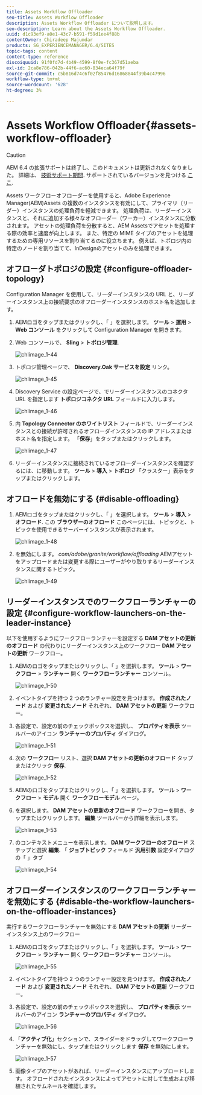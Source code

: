 ```yaml
---
title: Assets Workflow Offloader
seo-title: Assets Workflow Offloader
description: Assets Workflow Offloader について説明します。
seo-description: Learn about the Assets Workflow Offloader.
uuid: d1c93ef9-a0e1-43c7-b591-f59d1ee4f88b
contentOwner: Chiradeep Majumdar
products: SG_EXPERIENCEMANAGER/6.4/SITES
topic-tags: content
content-type: reference
discoiquuid: 91f0fd7d-4b49-4599-8f0e-fc367d51aeba
exl-id: 2ca8e786-042b-44f6-ac60-834eca64f79f
source-git-commit: c5b816d74c6f02f85476d16868844f39b4c47996
workflow-type: tm+mt
source-wordcount: '628'
ht-degree: 3%

---
```


# Assets Workflow Offloader{#assets-workflow-offloader}

>[!CAUTION]
>
>AEM 6.4 の拡張サポートは終了し、このドキュメントは更新されなくなりました。 詳細は、 [技術サポート期間](https://helpx.adobe.com/jp/support/programs/eol-matrix.html). サポートされているバージョンを見つける [ここ](https://experienceleague.adobe.com/docs/?lang=ja).

Assets ワークフローオフローダーを使用すると、Adobe Experience Manager(AEM)Assets の複数のインスタンスを有効にして、プライマリ（リーダー）インスタンスの処理負荷を軽減できます。 処理負荷は、リーダーインスタンスと、それに追加する様々なオフローダー（ワーカー）インスタンスに分散されます。 アセットの処理負荷を分散すると、AEM Assetsでアセットを処理する際の効率と速度が向上します。 また、特定の MIME タイプのアセットを処理するための専用リソースを割り当てるのに役立ちます。 例えば、トポロジ内の特定のノードを割り当てて、InDesignのアセットのみを処理できます。

## オフローダトポロジの設定 {#configure-offloader-topology}

Configuration Manager を使用して、リーダーインスタンスの URL と、リーダーインスタンス上の接続要求のオフローダーインスタンスのホスト名を追加します。

1. AEMロゴをタップまたはクリックし、「 」を選択します。 **ツール** > **運用** > **Web コンソール** をクリックして Configuration Manager を開きます。
1. Web コンソールで、 **Sling** >  **トポロジ管理**.

   ![chlimage_1-44](assets/chlimage_1-44.png)

1. トポロジ管理ページで、 **Discovery.Oak サービスを設定** リンク。

   ![chlimage_1-45](assets/chlimage_1-45.png)

1. Discovery Service の設定ページで、でリーダーインスタンスのコネクタ URL を指定します **トポロジコネクタ URL** フィールドに入力します。

   ![chlimage_1-46](assets/chlimage_1-46.png)

1. 内 **Topology Connector のホワイトリスト** フィールドで、リーダーインスタンスとの接続が許可されるオフローダインスタンスの IP アドレスまたはホスト名を指定します。 「**保存**」をタップまたはクリックします。

   ![chlimage_1-47](assets/chlimage_1-47.png)

1. リーダーインスタンスに接続されているオフローダーインスタンスを確認するには、に移動します。 **ツール** > **導入** > **トポロジ** 「クラスター」表示をタップまたはクリックします。

## オフロードを無効にする {#disable-offloading}

1. AEMロゴをタップまたはクリックし、「 」を選択します。 **ツール** > **導入** > **オフロード**. この **ブラウザーのオフロード** このページには、トピックと、トピックを使用できるサーバーインスタンスが表示されます。

   ![chlimage_1-48](assets/chlimage_1-48.png)

1. を無効にします。 *com/adobe/granite/workflow/offloading* AEMアセットをアップロードまたは変更する際にユーザーがやり取りするリーダーインスタンスに関するトピック。

   ![chlimage_1-49](assets/chlimage_1-49.png)

## リーダーインスタンスでのワークフローランチャーの設定 {#configure-workflow-launchers-on-the-leader-instance}

以下を使用するようにワークフローランチャーを設定する **DAM アセットの更新のオフロード** の代わりにリーダーインスタンス上のワークフロー **DAM アセットの更新** ワークフロー。

1. AEMのロゴをタップまたはクリックし、「 」を選択します。 **ツール** > **ワークフロー** > **ランチャー** 開く **ワークフローランチャー** コンソール。

   ![chlimage_1-50](assets/chlimage_1-50.png)

1. イベントタイプを持つ 2 つのランチャー設定を見つけます。 **作成されたノード** および **変更されたノード** それぞれ、 **DAM アセットの更新** ワークフロー。
1. 各設定で、設定の前のチェックボックスを選択し、 **プロパティを表示** ツールバーのアイコン **ランチャーのプロパティ** ダイアログ。

   ![chlimage_1-51](assets/chlimage_1-51.png)

1. 次の **ワークフロー** リスト、選択 **DAM アセットの更新のオフロード** タップまたはクリック **保存**.

   ![chlimage_1-52](assets/chlimage_1-52.png)

1. AEMのロゴをタップまたはクリックし、「 」を選択します。 **ツール** > **ワークフロー** > **モデル** 開く **ワークフローモデル** ページ。
1. を選択します。 **DAM アセットの更新のオフロード** ワークフローを開き、タップまたはクリックします。 **編集** ツールバーから詳細を表示します。

   ![chlimage_1-53](assets/chlimage_1-53.png)

1. のコンテキストメニューを表示します。 **DAM ワークフローのオフロード** ステップと選択 **編集**. 「 **ジョブトピック** フィールド **汎用引数** 設定ダイアログの「 」タブ

   ![chlimage_1-54](assets/chlimage_1-54.png)

## オフローダーインスタンスのワークフローランチャーを無効にする {#disable-the-workflow-launchers-on-the-offloader-instances}

実行するワークフローランチャーを無効にする **DAM アセットの更新** リーダーインスタンス上のワークフロー

1. AEMのロゴをタップまたはクリックし、「 」を選択します。 **ツール** > **ワークフロー** > **ランチャー** 開く **ワークフローランチャー** コンソール。

   ![chlimage_1-55](assets/chlimage_1-55.png)

1. イベントタイプを持つ 2 つのランチャー設定を見つけます。 **作成されたノード** および **変更されたノード** それぞれ、 **DAM アセットの更新** ワークフロー。
1. 各設定で、設定の前のチェックボックスを選択し、 **プロパティを表示** ツールバーのアイコン **ランチャーのプロパティ** ダイアログ。

   ![chlimage_1-56](assets/chlimage_1-56.png)

1. 「**アクティブ化**」セクションで、スライダーをドラッグしてワークフローランチャーを無効にし、タップまたはクリックします **保存** を無効にします。

   ![chlimage_1-57](assets/chlimage_1-57.png)

1. 画像タイプのアセットがあれば、リーダーインスタンスにアップロードします。 オフロードされたインスタンスによってアセットに対して生成および移植されたサムネールを確認します。
